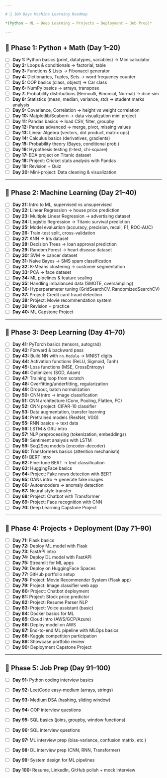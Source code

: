 ```yaml
---

# 🚀 100 Days Machine Learning Roadmap

*(Python → ML → Deep Learning → Projects → Deployment → Job Prep)*

---
```


## 📍 Phase 1: Python + Math (Day 1–20)

* [ ] **Day 1:** Python basics (print, datatypes, variables) → Mini calculator
* [ ] **Day 2:** Loops & conditionals → factorial, table
* [ ] **Day 3:** Functions & Lists → Fibonacci generator
* [ ] **Day 4:** Dictionaries, Tuples, Sets → word frequency counter
* [ ] **Day 5:** OOP basics (class, object) → Car class
* [ ] **Day 6:** NumPy basics → arrays, transpose
* [ ] **Day 7:** Probability distributions (Bernoulli, Binomial, Normal) → dice sim
* [ ] **Day 8:** Statistics (mean, median, variance, std) → student marks analysis
* [ ] **Day 9:** Covariance, Correlation → height vs weight correlation
* [ ] **Day 10:** Matplotlib/Seaborn → data visualization mini project
* [ ] **Day 11:** Pandas basics → load CSV, filter, groupby
* [ ] **Day 12:** Pandas advanced → merge, pivot, missing values
* [ ] **Day 13:** Linear Algebra (vectors, dot product, matrix ops)
* [ ] **Day 14:** Calculus basics (derivatives, gradients)
* [ ] **Day 15:** Probability theory (Bayes, conditional prob.)
* [ ] **Day 16:** Hypothesis testing (t-test, chi-square)
* [ ] **Day 17:** EDA project on Titanic dataset
* [ ] **Day 18:** Project: Cricket stats analysis with Pandas
* [ ] **Day 19:** Revision + Quiz
* [ ] **Day 20:** Mini-project: Data cleaning & visualization

---

## 📍 Phase 2: Machine Learning (Day 21–40)

* [ ] **Day 21:** Intro to ML, supervised vs unsupervised
* [ ] **Day 22:** Linear Regression → house price prediction
* [ ] **Day 23:** Multiple Linear Regression → advertising dataset
* [ ] **Day 24:** Logistic Regression → Titanic survival prediction
* [ ] **Day 25:** Model evaluation (accuracy, precision, recall, F1, ROC-AUC)
* [ ] **Day 26:** Train-test split, cross-validation
* [ ] **Day 27:** KNN → Iris dataset
* [ ] **Day 28:** Decision Trees → loan approval prediction
* [ ] **Day 29:** Random Forest → heart disease dataset
* [ ] **Day 30:** SVM → cancer dataset
* [ ] **Day 31:** Naive Bayes → SMS spam classification
* [ ] **Day 32:** K-Means clustering → customer segmentation
* [ ] **Day 33:** PCA → face dataset
* [ ] **Day 34:** ML pipelines & feature scaling
* [ ] **Day 35:** Handling imbalanced data (SMOTE, oversampling)
* [ ] **Day 36:** Hyperparameter tuning (GridSearchCV, RandomizedSearchCV)
* [ ] **Day 37:** Project: Credit card fraud detection
* [ ] **Day 38:** Project: Movie recommendation system
* [ ] **Day 39:** Revision + practice
* [ ] **Day 40:** ML Capstone Project

---

## 📍 Phase 3: Deep Learning (Day 41–70)

* [ ] **Day 41:** PyTorch basics (tensors, autograd)
* [ ] **Day 42:** Forward & backward pass
* [ ] **Day 43:** Build NN with `nn.Module` → MNIST digits
* [ ] **Day 44:** Activation functions (ReLU, Sigmoid, Tanh)
* [ ] **Day 45:** Loss functions (MSE, CrossEntropy)
* [ ] **Day 46:** Optimizers (SGD, Adam)
* [ ] **Day 47:** Training loop from scratch
* [ ] **Day 48:** Overfitting/underfitting, regularization
* [ ] **Day 49:** Dropout, batch normalization
* [ ] **Day 50:** CNN intro → image classification
* [ ] **Day 51:** CNN architecture (Conv, Pooling, Flatten, FC)
* [ ] **Day 52:** CNN project: CIFAR-10 classifier
* [ ] **Day 53:** Data augmentation, transfer learning
* [ ] **Day 54:** Pretrained models (ResNet, VGG)
* [ ] **Day 55:** RNN basics → text data
* [ ] **Day 56:** LSTM & GRU intro
* [ ] **Day 57:** NLP preprocessing (tokenization, embeddings)
* [ ] **Day 58:** Sentiment analysis with LSTM
* [ ] **Day 59:** Seq2Seq models (encoder-decoder)
* [ ] **Day 60:** Transformers basics (attention mechanism)
* [ ] **Day 61:** BERT intro
* [ ] **Day 62:** Fine-tune BERT → text classification
* [ ] **Day 63:** HuggingFace basics
* [ ] **Day 64:** Project: Fake news detection with BERT
* [ ] **Day 65:** GANs intro → generate fake images
* [ ] **Day 66:** Autoencoders → anomaly detection
* [ ] **Day 67:** Neural style transfer
* [ ] **Day 68:** Project: Chatbot with Transformer
* [ ] **Day 69:** Project: Face recognition with CNN
* [ ] **Day 70:** Deep Learning Capstone Project

---

## 📍 Phase 4: Projects + Deployment (Day 71–90)

* [ ] **Day 71:** Flask basics
* [ ] **Day 72:** Deploy ML model with Flask
* [ ] **Day 73:** FastAPI intro
* [ ] **Day 74:** Deploy DL model with FastAPI
* [ ] **Day 75:** Streamlit for ML apps
* [ ] **Day 76:** Deploy on HuggingFace Spaces
* [ ] **Day 77:** GitHub portfolio setup
* [ ] **Day 78:** Project: Movie Recommender System (Flask app)
* [ ] **Day 79:** Project: Image classifier web app
* [ ] **Day 80:** Project: Chatbot deployment
* [ ] **Day 81:** Project: Stock price predictor
* [ ] **Day 82:** Project: Resume Parser NLP
* [ ] **Day 83:** Project: Voice assistant (basic)
* [ ] **Day 84:** Docker basics for ML
* [ ] **Day 85:** Cloud intro (AWS/GCP/Azure)
* [ ] **Day 86:** Deploy model on AWS
* [ ] **Day 87:** End-to-end ML pipeline with MLOps basics
* [ ] **Day 88:** Kaggle competition participation
* [ ] **Day 89:** Showcase portfolio review
* [ ] **Day 90:** Deployment Capstone Project

---

## 📍 Phase 5: Job Prep (Day 91–100)

* [ ] **Day 91:** Python coding interview basics
* [ ] **Day 92:** LeetCode easy-medium (arrays, strings)
* [ ] **Day 93:** Medium DSA (hashing, sliding window)
* [ ] **Day 94:** OOP interview questions
* [ ] **Day 95:** SQL basics (joins, groupby, window functions)
* [ ] **Day 96:** SQL interview questions
* [ ] **Day 97:** ML interview prep (bias-variance, confusion matrix, etc.)
* [ ] **Day 98:** DL interview prep (CNN, RNN, Transformer)
* [ ] **Day 99:** System design for ML pipelines
* [ ] **Day 100:** Resume, LinkedIn, GitHub polish + mock interview


